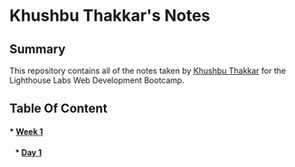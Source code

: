 # Khushbu Thakkar's Notes


## Summary 

This repository contains all of the notes taken by [Khushbu Thakkar](https://github.com/kathakkar) for the Lighthouse Labs Web Development Bootcamp.

## Table Of Content

#### * [Week 1](/week_1)
#### &nbsp;&nbsp;&nbsp;* [Day 1](/week1/day_1)